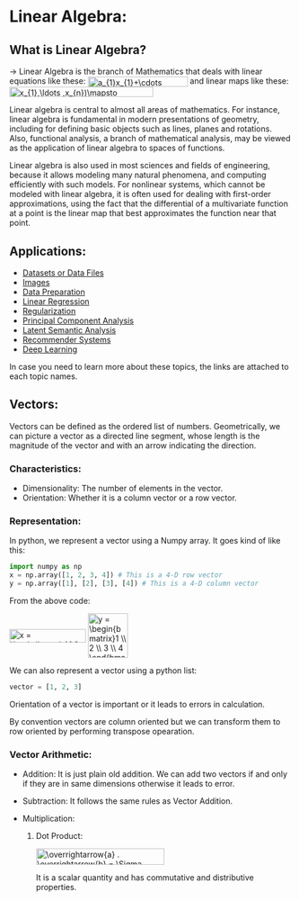 # Linear Algebra:

## What is Linear Algebra?
-> Linear Algebra is the branch of Mathematics that deals with linear equations like these:
<img src="https://bit.ly/3ezG7QS" align="center" border="0" alt="a_{1}x_{1}+\cdots +a_{n}x_{n}=b" width="178" height="18" />
and linear maps like these:
<img src="https://bit.ly/3TmQMgc" align="center" border="0" alt="x_{1},\ldots ,x_{n})\mapsto a_{1}x_{1}+\cdots +a_{n}x_{n}" width="256" height="18" />

Linear algebra is central to almost all areas of mathematics. For instance, linear algebra is fundamental in modern presentations of geometry, including for defining basic objects such as lines, planes and rotations. Also, functional analysis, a branch of mathematical analysis, may be viewed as the application of linear algebra to spaces of functions.

Linear algebra is also used in most sciences and fields of engineering, because it allows modeling many natural phenomena, and computing efficiently with such models. For nonlinear systems, which cannot be modeled with linear algebra, it is often used for dealing with first-order approximations, using the fact that the differential of a multivariate function at a point is the linear map that best approximates the function near that point.

## Applications:
+ [Datasets or Data Files](https://en.wikipedia.org/wiki/Data_set)
+ [Images](https://www.projectrhea.org/rhea/index.php/Image_(linear_algebra))
+ [Data Preparation](https://www.techtarget.com/searchbusinessanalytics/definition/data-preparation)
+ [Linear Regression](https://www.geeksforgeeks.org/ml-linear-regression)
+ [Regularization](https://towardsdatascience.com/regularization-an-important-concept-in-machine-learning-5891628907ea)
+ [Principal Component Analysis](https://en.wikipedia.org/wiki/Principal_component_analysis)
+ [Latent Semantic Analysis](https://en.wikipedia.org/wiki/Latent_semantic_analysis)
+ [Recommender Systems](https://en.wikipedia.org/wiki/Recommender_system)
+ [Deep Learning](https://www.techtarget.com/searchenterpriseai/definition/deep-learning-deep-neural-network)

In case you need to learn more about these topics, the links are attached to each topic names.

## Vectors:

Vectors can be defined as the ordered list of numbers. Geometrically, we can picture a vector as a directed line segment, whose length is the magnitude of the vector and with an arrow indicating the direction.

### Characteristics:
+ Dimensionality: The number of elements in the vector.
+ Orientation: Whether it is a column vector or a row vector.

### Representation:
In python, we represent a vector using a Numpy array. It goes kind of like this:
```python
import numpy as np
x = np.array([1, 2, 3, 4]) # This is a 4-D row vector
y = np.array([1], [2], [3], [4]) # This is a 4-D column vector
```
From the above code:

<img src="http://www.sciweavers.org/tex2img.php?eq=x%20%3D%20%20%5Cbegin%7Bbmatrix%7D1%20%26%202%20%26%203%20%26%204%20%5Cend%7Bbmatrix%7D%20&bc=White&fc=Black&im=jpg&fs=12&ff=arev&edit=0" align="center" border="0" alt="x =  \begin{bmatrix}1 & 2 & 3 & 4 \end{bmatrix} " width="136" height="24" />

<img src="https://bit.ly/3TqiiJN" align="center" border="0" alt="y =  \begin{bmatrix}1 \\ 2 \\ 3 \\ 4 \end{bmatrix} " width="71" height="79" />


We can also represent a vector using a python list:
```python
vector = [1, 2, 3]
```
Orientation of a vector is important or it leads to errors in calculation.

By convention vectors are column oriented but we can transform them to row oriented by performing transpose opearation.

### Vector Arithmetic:
+ Addition: 
    It is just plain old addition. We can add two vectors if and only if they are in same dimensions otherwise it leads to error.
+ Subtraction:
    It follows the same rules as Vector Addition.
+ Multiplication:
  
  1. Dot Product:
 
        <img src="https://bit.ly/3EN9CsP" align="center" border="0" alt=" \overrightarrow{a} .  \overrightarrow{b}  =  \Sigma  (a_{i} * b_{i} * \Cos( \theta ))" width="228" height="29" />
        
        It is a scalar quantity and has commutative and distributive properties.
        

